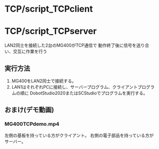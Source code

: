 
# TCP/script_TCPclient
# TCP/script_TCPserver

LAN2同士を接続した2台のMG400がTCP通信で
動作終了後に信号を送り合い、交互に作業を行う



## 実行方法
1. MG400をLAN2同士で接続する。
2. LAN1はそれぞれPCに接続し、サーバープログラム、クライアントプログラムの順に
   DobotStudio2020またはSCStudioでプログラムを実行する。
 
## おまけ(デモ動画)
### MG400TCPdemo.mp4
左側の基板を持っている方がクライアント。
右側の電子部品を持っている方がサーバー。

